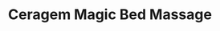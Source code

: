 ---
title: "Ceragem Magic Bed Massage"
url: /lake-forest/ceragem-magic-bed-massage/
shop: vacant
---